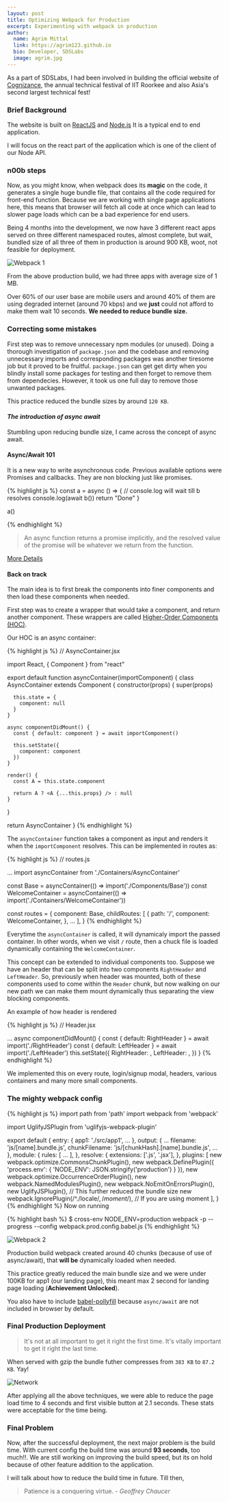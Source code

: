 ```yaml
---
layout: post
title: Optimizing Webpack for Production
excerpt: Experimenting with webpack in production
author:
  name: Agrim Mittal
  link: https://agrim123.github.io
  bio: Developer, SDSLabs
  image: agrim.jpg
---
```


As a part of SDSLabs, I had been involved in building the official website of [Cognizance](https://cognizance.org.in), the annual technical festival of IIT Roorkee and also Asia's second largest technical fest!

### Brief Background

The website is built on [ReactJS](https://reactjs.org/) and [Node.js](https://nodejs.org) It is a typical end to end application.

I will focus on the react part of the application which is one of the client of our Node API.

### n00b steps

Now, as you might know, when webpack does its **magic** on the code, it generates a single huge bundle file, that contains all the code required for front-end function. Because we are working with single page applications here, this means that browser will fetch all code at once which can lead to slower page loads which can be a bad experience for end users.

Being 4 months into the development, we now have 3 different react apps served on three different namespaced routes, almost complete, but wait, bundled size of all three of them in production is around 900 KB, woot, not feasible for deployment.

![Webpack 1](/images/posts/optimizing-webpack/webpack-1.png)

From the above production build, we had three apps with average size of 1 MB.

Over 60% of our user base are mobile users and around 40% of them are using degraded internet (around 70 kbps) and we **just** could not afford to make them wait 10 seconds. **We needed to reduce bundle size.**

### Correcting some mistakes

First step was to remove unnecessary npm modules (or unused). Doing a thorough investigation of `package.json` and the codebase and removing unnecessary imports and corresponding packages was another tiresome job but it proved to be fruitful. `package.json` can get get dirty when you blindly install some packages for testing and then forget to remove them from dependecies. However, it took us one full day to remove those unwanted packages.

This practice reduced the bundle sizes by around `120 KB`.

#### *The introduction of async await*

Stumbling upon reducing bundle size, I came across the concept of async await. 

#### Async/Await 101

It is a new way to write asynchronous code. Previous available options were Promises and callbacks. They are non blocking just like promises. 

{% highlight js %}
const a = async () => {
  // console.log will wait till b resolves
  console.log(await b())
  return "Done"
}

a()

{% endhighlight %}

> An async function returns a promise implicitly, and the resolved value of the promise will be whatever we return from the function.

[More Details](https://hackernoon.com/6-reasons-why-javascripts-async-await-blows-promises-away-tutorial-c7ec10518dd9)

#### Back on track

The main idea is to first break the components into finer components and then load these components when needed.

First step was to create a wrapper that would take a component, and return another component. These wrappers are called [Higher-Order Components (HOC)](https://reactjs.org/docs/higher-order-components.html). 

Our HOC is an async container:

{% highlight js %}
// AsyncContainer.jsx

import React, { Component } from "react"

export default function asyncContainer(importComponent) {
  class AsyncContainer extends Component {
    constructor(props) {
      super(props)

      this.state = {
        component: null
      }
    }

    async componentDidMount() {
      const { default: component } = await importComponent()

      this.setState({
        component: component
      })
    }

    render() {
      const A = this.state.component

      return A ? <A {...this.props} /> : null
    }
  }

  return AsyncContainer
}
{% endhighlight %}

The `asyncContainer` function takes a component as input and renders it when the `importComponent` resolves. This can be implemented in routes as: 

{% highlight js %}
// routes.js

...
import asyncContainer from './Containers/AsyncContainer'

const Base = asyncContainer(() => import('./Components/Base'))
const WelcomeContainer = asyncContainer(() => import('./Containers/WelcomeContainer'))

const routes = {
  component: Base,
  childRoutes: [
    {
      path: '/',
      component: WelcomeContainer,
    },
    ...
  ],
}
{% endhighlight %}

Everytime the `asyncContainer` is called, it will dynamicaly import the passed container. In other words, when we visit `/` route, then a chuck file is loaded dynamically containing the `WelcomeContainer`.

This concept can be extended to individual components too. Suppose we have an header that can be split into two components `RightHeader` and `LeftHeader`. So, previously when header was mounted, both of these components used to come within the `Header` chunk, but now walking on our new path we can make them mount dynamically thus separating the view blocking components.

An example of how header is rendered

{% highlight js %}
// Header.jsx

...
async componentDidMount() {
  const { default: RightHeader } = await import('./RightHeader')
  const { default: LeftHeader } = await import('./LeftHeader')
  this.setState({
    RightHeader: <RightHeader />,
    LeftHeader: <LeftHeader loading={false} />,
  })
}
{% endhighlight %}

We implemented this on every route, login/signup modal, headers, various containers and many more small components.

### The mighty webpack config

{% highlight js %}
import path from 'path'
import webpack from 'webpack'

import UglifyJSPlugin from 'uglifyjs-webpack-plugin'

export default {
  entry: {
    app1: './src/app1',
    ...
  },
  output: {
    ...
    filename: 'js/[name].bundle.js',
    chunkFilename: 'js/[chunkHash].[name].bundle.js',
    ...
  },
  module: {
    rules: [
      ...
    ],
  },
  resolve: {
    extensions: ['.js', '.jsx'],
  },
  plugins: [
    new webpack.optimize.CommonsChunkPlugin(),
    new webpack.DefinePlugin({
      'process.env': {
        'NODE_ENV': JSON.stringify('production')
      }
    }),
    new webpack.optimize.OccurrenceOrderPlugin(),
    new webpack.NamedModulesPlugin(),
    new webpack.NoEmitOnErrorsPlugin(),
    new UglifyJSPlugin(),   // This further reduced the bundle size
    new webpack.IgnorePlugin(/^\.\/locale$/, /moment$/),  // If you are using moment
  ],
}
{% endhighlight %}
Now on running 

{% highlight bash %}
 $ cross-env NODE_ENV=production webpack -p --progress --config webpack.prod.config.babel.js 
{% endhighlight %}

![Webpack 2](/images/posts/optimizing-webpack/webpack-2.png)

Production build webpack created around 40 chunks (because of use of async/await), that **will be** dynamically loaded when needed.

This practice greatly reduced the main bundle size and we were under 100KB for app1 (our landing page), this meant max 2 second for landing page loading (**Achievement Unlocked**).

You also have to include [babel-pollyfill](https://babeljs.io/docs/usage/polyfill/) because `async/await` are not included in browser by default.

### Final Production Deployment

> It's not at all important to get it right the first time. It's vitally important to get it right the last time.     

When served with gzip the bundle futher compresses from `383 KB` to `87.2 KB`. Yay!

![Network](/images/posts/optimizing-webpack/network-1.png)

After applying all the above techniques, we were able to reduce the page load time to 4 seconds and first visible button at 2.1 seconds. These stats were acceptable for the time being.

### Final Problem

Now, after the successful deployment, the next major problem is the build time. With current config the build time was around **93 seconds**, too much!!. We are still working on improving the build speed, but its on hold because of other feature addition to the application.

I will talk about how to reduce the build time in future. Till then,

> Patience is a conquering virtue.     - *Geoffrey Chaucer*

